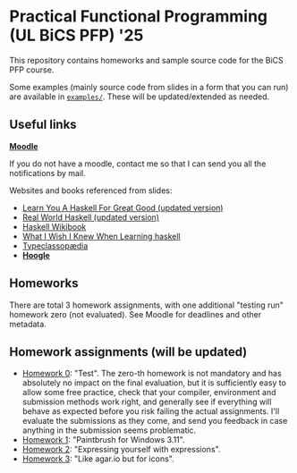
# Practical Functional Programming (UL BiCS PFP) '25

This repository contains homeworks and sample source code for the BiCS PFP
course.

Some examples (mainly source code from slides in a form that you can run) are
available in [`examples/`](examples/). These will be updated/extended as
needed.

## Useful links

[**Moodle**](https://moodle.uni.lu/course/view.php?id=8249)

If you do not have a moodle, contact me so that I can send you all the
notifications by mail.

Websites and books referenced from slides:
- [Learn You A Haskell For Great Good (updated version)](https://learnyouahaskell.github.io/)
- [Real World Haskell (updated version)](https://github.com/tssm/up-to-date-real-world-haskell)
- [Haskell Wikibook](https://en.wikibooks.org/wiki/Haskell)
- [What I Wish I Knew When Learning haskell](https://github.com/sdiehl/wiwinwlh)
- [Typeclassopædia](https://wiki.haskell.org/Typeclassopedia)
- [**Hoogle**](https://hoogle.haskell.org/)

## Homeworks

There are total 3 homework assignments, with one additional "testing run" homework zero (not evaluated). See Moodle for deadlines and other metadata.

## Homework assignments (will be updated)

- [Homework 0](hw0/): "Test". The zero-th homework is not mandatory and has absolutely no impact on the final evaluation, but it is sufficiently easy to allow some free practice, check that your compiler, environment and submission methods work right, and generally see if everything will behave as expected before you risk failing the actual assignments. I'll evaluate the submissions as they come, and send you feedback in case anything in the submission seems problematic.
- [Homework 1](hw1/): "Paintbrush for Windows 3.11".
- [Homework 2](hw2/): "Expressing yourself with expressions".
- [Homework 3](hw3/): "Like agar.io but for icons".
